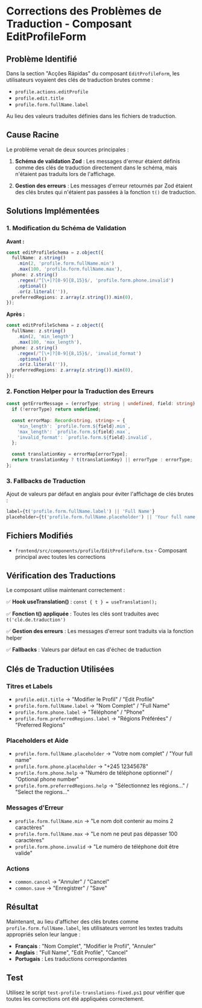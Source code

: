 # Corrections des Problèmes de Traduction - Composant EditProfileForm

## Problème Identifié

Dans la section "Acções Rápidas" du composant `EditProfileForm`, les utilisateurs voyaient des clés de traduction brutes comme :
- `profile.actions.editProfile`
- `profile.edit.title` 
- `profile.form.fullName.label`

Au lieu des valeurs traduites définies dans les fichiers de traduction.

## Cause Racine

Le problème venait de deux sources principales :

1. **Schéma de validation Zod** : Les messages d'erreur étaient définis comme des clés de traduction directement dans le schéma, mais n'étaient pas traduits lors de l'affichage.

2. **Gestion des erreurs** : Les messages d'erreur retournés par Zod étaient des clés brutes qui n'étaient pas passées à la fonction `t()` de traduction.

## Solutions Implémentées

### 1. Modification du Schéma de Validation

**Avant :**
```typescript
const editProfileSchema = z.object({
  fullName: z.string()
    .min(2, 'profile.form.fullName.min')
    .max(100, 'profile.form.fullName.max'),
  phone: z.string()
    .regex(/^[\+]?[0-9]{8,15}$/, 'profile.form.phone.invalid')
    .optional()
    .or(z.literal('')),
  preferredRegions: z.array(z.string()).min(0),
});
```

**Après :**
```typescript
const editProfileSchema = z.object({
  fullName: z.string()
    .min(2, 'min_length')
    .max(100, 'max_length'),
  phone: z.string()
    .regex(/^[\+]?[0-9]{8,15}$/, 'invalid_format')
    .optional()
    .or(z.literal('')),
  preferredRegions: z.array(z.string()).min(0),
});
```

### 2. Fonction Helper pour la Traduction des Erreurs

```typescript
const getErrorMessage = (errorType: string | undefined, field: string) => {
  if (!errorType) return undefined;
  
  const errorMap: Record<string, string> = {
    'min_length': `profile.form.${field}.min`,
    'max_length': `profile.form.${field}.max`,
    'invalid_format': `profile.form.${field}.invalid`,
  };
  
  const translationKey = errorMap[errorType];
  return translationKey ? t(translationKey) || errorType : errorType;
};
```

### 3. Fallbacks de Traduction

Ajout de valeurs par défaut en anglais pour éviter l'affichage de clés brutes :

```typescript
label={t('profile.form.fullName.label') || 'Full Name'}
placeholder={t('profile.form.fullName.placeholder') || 'Your full name'}
```

## Fichiers Modifiés

- `frontend/src/components/profile/EditProfileForm.tsx` - Composant principal avec toutes les corrections

## Vérification des Traductions

Le composant utilise maintenant correctement :

✅ **Hook useTranslation()** : `const { t } = useTranslation();`

✅ **Fonction t() appliquée** : Toutes les clés sont traduites avec `t('clé.de.traduction')`

✅ **Gestion des erreurs** : Les messages d'erreur sont traduits via la fonction helper

✅ **Fallbacks** : Valeurs par défaut en cas d'échec de traduction

## Clés de Traduction Utilisées

### Titres et Labels
- `profile.edit.title` → "Modifier le Profil" / "Edit Profile"
- `profile.form.fullName.label` → "Nom Complet" / "Full Name"
- `profile.form.phone.label` → "Téléphone" / "Phone"
- `profile.form.preferredRegions.label` → "Régions Préférées" / "Preferred Regions"

### Placeholders et Aide
- `profile.form.fullName.placeholder` → "Votre nom complet" / "Your full name"
- `profile.form.phone.placeholder` → "+245 12345678"
- `profile.form.phone.help` → "Numéro de téléphone optionnel" / "Optional phone number"
- `profile.form.preferredRegions.help` → "Sélectionnez les régions..." / "Select the regions..."

### Messages d'Erreur
- `profile.form.fullName.min` → "Le nom doit contenir au moins 2 caractères"
- `profile.form.fullName.max` → "Le nom ne peut pas dépasser 100 caractères"
- `profile.form.phone.invalid` → "Le numéro de téléphone doit être valide"

### Actions
- `common.cancel` → "Annuler" / "Cancel"
- `common.save` → "Enregistrer" / "Save"

## Résultat

Maintenant, au lieu d'afficher des clés brutes comme `profile.form.fullName.label`, les utilisateurs verront les textes traduits appropriés selon leur langue :

- **Français** : "Nom Complet", "Modifier le Profil", "Annuler"
- **Anglais** : "Full Name", "Edit Profile", "Cancel"
- **Portugais** : Les traductions correspondantes

## Test

Utilisez le script `test-profile-translations-fixed.ps1` pour vérifier que toutes les corrections ont été appliquées correctement.
